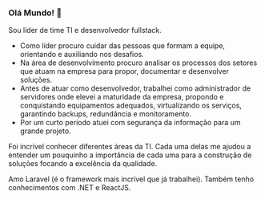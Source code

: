 ### Olá Mundo! 👋
Sou líder de time TI e desenvolvedor fullstack.

- Como líder procuro cuidar das pessoas que formam a equipe, orientando e auxiliando nos desafios.
- Na área de desenvolvimento procuro analisar os processos dos setores que atuam na empresa para propor, documentar e desenvolver soluções.
- Antes de atuar como desenvolvedor, trabalhei como administrador de servidores onde elevei a maturidade da empresa, propondo e conquistando equipamentos adequados, virtualizando os serviços, garantindo backups, redundância e monitoramento.
- Por um curto período atuei com segurança da informação para um grande projeto.

Foi incrível conhecer diferentes áreas da TI. Cada uma delas me ajudou a entender um pouquinho a importância de cada uma para a construção de soluções focando a excelência da qualidade.

Amo Laravel (é o framework mais incrível que já trabalhei). Também tenho conhecimentos com .NET e ReactJS.

<!--
**gonribeiro/gonribeiro** is a ✨ _special_ ✨ repository because its `README.md` (this file) appears on your GitHub profile.

Here are some ideas to get you started:

- 🔭 I’m currently working on ...
- 🌱 I’m currently learning ...
- 👯 I’m looking to collaborate on ...
- 🤔 I’m looking for help with ...
- 💬 Ask me about ...
- 📫 How to reach me: ...
- 😄 Pronouns: ...
- ⚡ Fun fact: ...
-->
